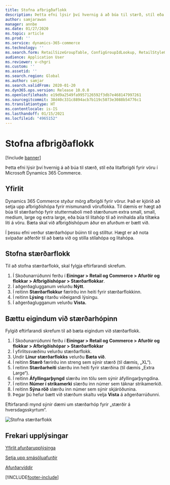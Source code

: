 ```yaml
---
title: Stofna afbrigðaflokk
description: Þetta efni lýsir því hvernig á að búa til stærð, stíl eða litafbrigði fyrir vöru í Microsoft Dynamics 365 Commerce.
author: samjarawan
manager: annbe
ms.date: 01/27/2020
ms.topic: article
ms.prod: ''
ms.service: dynamics-365-commerce
ms.technology: ''
ms.search.form: RetailSizeGroupTable, ConfigGroupIdLookup, RetailStyleGroupTable
audience: Application User
ms.reviewer: v-chgri
ms.custom: ''
ms.assetid: ''
ms.search.region: Global
ms.author: samjar
ms.search.validFrom: 2020-01-20
ms.dyn365.ops.version: Release 10.0.8
ms.openlocfilehash: e19d9a2549fa9957126592f3db7e468147997261
ms.sourcegitcommit: 38d40c331c8894acb7b119c5073e3088b54776c1
ms.translationtype: HT
ms.contentlocale: is-IS
ms.lasthandoff: 01/15/2021
ms.locfileid: "4965152"
---
```

# <a name="create-a-variant-group"></a>Stofna afbrigðaflokk


[!include [banner](includes/banner.md)]

Þetta efni lýsir því hvernig á að búa til stærð, stíl eða litafbrigði fyrir vöru í Microsoft Dynamics 365 Commerce.

## <a name="overview"></a>Yfirlit

Dynamics 365 Commerce styður mörg afbrigði fyrir vörur. Það er kjörið að setja upp afbrigðishópa fyrir mismunandi vöruflokka. Til dæmis er hægt að búa til stærðarhóp fyrir stuttermaboli með stærðunum extra small, small, medium, large og extra large, eða búa til litahóp til að innihalda alla tiltæka liti á vöru. Bæta skal við afbrigðishópum áður en afurðum er bætt við.

Í þessu efni verður stærðarhópur búinn til og stilltur. Hægt er að nota svipaðar aðferðir til að bæta við og stilla stílahópa og litahópa.

## <a name="create-a-size-group"></a>Stofna stærðarflokk

Til að stofna stærðarflokk, skal fylgja eftirfarandi skrefum.
 
1. Í Skoðunarrúðunni ferðu í **Einingar \> Retail og Commerce \> Afurðir og flokkar \> Afbrigðishópar \> Stærðarflokkar**.
1. Í aðgerðaglugganum velurðu **Nýtt**.
1. Í reitinn **Stærðarflokkur** færirðu inn heiti fyrir stærðarflokkinn.
1. Í reitinn **Lýsing** ritarðu viðeigandi lýsingu.
1. Í aðgerðaglugganum velurðu **Vista.**

## <a name="add-attributes-to-the-size-group"></a>Bættu eigindum við stærðarhópinn

Fylgið eftirfarandi skrefum til að bæta eigindum við stærðarflokk.

1. Í Skoðunarrúðunni ferðu í **Einingar \> Retail og Commerce \> Afurðir og flokkar \> Afbrigðishópar \> Stærðarflokkar**
1. Í yfirlitssvæðinu velurðu stærðarflokk.
1. Undir **Línur stærðarflokks** velurðu **Bæta við**.
1. Í reitinn **Stærð** færirðu inn streng sem sýnir stærð (til dæmis, „XL“).
1. Í reitinn **Stærðarheiti** slærðu inn heiti fyrir stærðina (til dæmis „Extra Large“).
1. Í reitinn **Áfyllingarþyngd** slærðu inn tölu sem sýnir áfyllingarþyngdina.
1. Í reitinn **Númer í strikamerki** slærðu inn númer sem táknar strikamerkið.
1. Í reitinn **Sýna röð** slærðu inn númer sem sýnir skjáröðunina.
1. Þegar þú hefur bætt við stærðum skaltu velja **Vista** á aðgerðarrúðunni.

Eftirfarandi mynd sýnir dæmi um stærðarhóp fyrir „stærðir á hversdagsskyrtum“.

![Stofna stærðarflokk](media/create-variant-group.png)

## <a name="additional-resources"></a>Frekari upplýsingar

[Yfirlit afurðarupplýsinga](../supply-chain/pim/product-information.md?toc=/dynamics365/commerce/toc.json)

[Setja upp smásöluafurðir](set-up-retail-products.md)

[Afurðarvíddir](../supply-chain/pim/product-dimensions.md?toc=/dynamics365/commerce/toc.json)


[!INCLUDE[footer-include](../includes/footer-banner.md)]